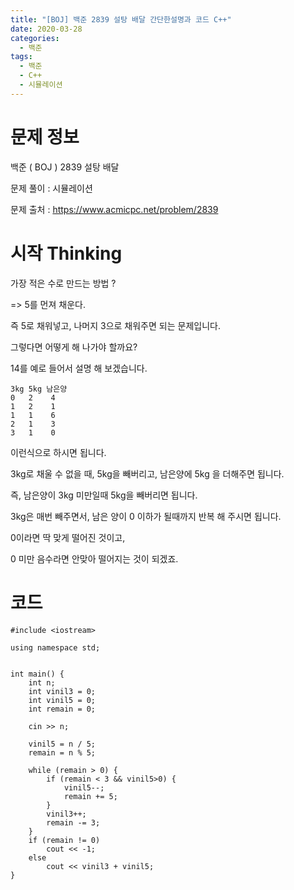 ```yaml
---
title: "[BOJ] 백준 2839 설탕 배달 간단한설명과 코드 C++"
date: 2020-03-28
categories: 
  - 백준
tags: 
  - 백준
  - C++
  - 시뮬레이션
---
```

# 문제 정보
백준 ( BOJ ) 2839 설탕 배달

문제 풀이 : 시뮬레이션

문제 출처 : https://www.acmicpc.net/problem/2839


# 시작 Thinking

가장 적은 수로 만드는 방법 ? 

=> 5를 먼져 채운다. 

즉 5로 채워넣고, 나머지 3으로 채워주면 되는 문제입니다. 

그렇다면 어떻게 해 나가야 할까요? 

14를 예로 들어서 설명 해 보겠습니다. 
```
3kg 5kg 남은양 
0   2    4
1   2    1
1   1    6
2   1    3
3   1    0
```
이런식으로 하시면 됩니다.

3kg로 채울 수 없을 때, 5kg을 빼버리고, 남은양에 5kg 을 더해주면 됩니다. 

즉, 남은양이 3kg 미만일때 5kg을 빼버리면 됩니다. 

3kg은 매번 빼주면서, 남은 양이 0 이하가 될때까지 반복 해 주시면 됩니다. 

0이라면 딱 맞게 떨어진 것이고, 

0 미만 음수라면 안맞아 떨어지는 것이 되겠죠. 


# 코드 
```
#include <iostream>

using namespace std;


int main() {
	int n;
	int vinil3 = 0;
	int vinil5 = 0;
	int remain = 0;

	cin >> n; 

	vinil5 = n / 5;
	remain = n % 5;

	while (remain > 0) {
		if (remain < 3 && vinil5>0) {
			vinil5--;
			remain += 5;
		}
		vinil3++;
		remain -= 3;
	}
	if (remain != 0)
		cout << -1;
	else
		cout << vinil3 + vinil5;
}

```

